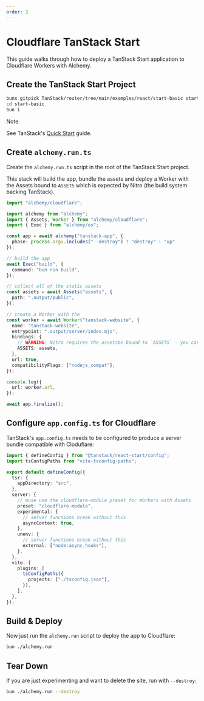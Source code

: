 ```yaml
---
order: 2
---
```


# Cloudflare TanStack Start

This guide walks through how to deploy a TanStack Start application to Cloudflare Workers with Alchemy.

## Create the TanStack Start Project

```sh
bunx gitpick TanStack/router/tree/main/examples/react/start-basic start-basic
cd start-basic
bun i
```

> [!NOTE]
> See TanStack's [Quick Start](https://tanstack.com/start/latest/docs/framework/react/quick-start) guide.

## Create `alchemy.run.ts`

Create the `alchemy.run.ts` script in the root of the TanStack Start project.

This stack will build the app, bundle the assets and deploy a Worker with the Assets bound to `ASSETS` which is expected by Nitro (the build system backing TanStack).

```ts
import "alchemy/cloudflare";

import alchemy from "alchemy";
import { Assets, Worker } from "alchemy/cloudflare";
import { Exec } from "alchemy/os";

const app = await alchemy("tanstack-app", {
  phase: process.argv.includes("--destroy") ? "destroy" : "up"
});

// build the app
await Exec("build", {
  command: "bun run build",
});

// collect all of the static assets
const assets = await Assets("assets", {
  path: ".output/public",
});

// create a Worker with the 
const worker = await Worker("tanstack-website", {
  name: "tanstack-website",
  entrypoint: ".output/server/index.mjs",
  bindings: {
    // WARNING: Nitro requires the assetsbe bound to `ASSETS` - you can't choose a different name
    ASSETS: assets,
  },
  url: true,
  compatibilityFlags: ["nodejs_compat"],
});

console.log({
  url: worker.url,
});

await app.finalize();
```

## Configure `app.config.ts` for Cloudflare

TanStack's `app.config.ts` needs to be configured to produce a server bundle compatible with Cloduflare:

```ts
import { defineConfig } from "@tanstack/react-start/config";
import tsConfigPaths from "vite-tsconfig-paths";

export default defineConfig({
  tsr: {
    appDirectory: "src",
  },
  server: {
    // muse use the cloudflare-module preset for Workers with Assets
    preset: "cloudflare-module",
    experimental: {
      // server functions break without this
      asyncContext: true,
    },
    unenv: {
      // server functions break without this
      external: ["node:async_hooks"],
    },
  },
  vite: {
    plugins: [
      tsConfigPaths({
        projects: ["./tsconfig.json"],
      }),
    ],
  },
});
```

## Build & Deploy

Now just run the `alchemy.run` script to deploy the app to Cloudflare:

```sh
bun ./alchemy.run
```

## Tear Down

If you are just experimenting and want to delete the site, run with `--destroy`:

```sh
bun ./alchemy.run --destroy
```
